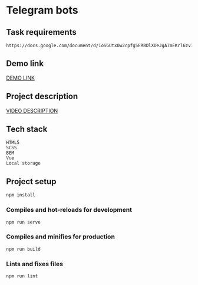 # Telegram bots

## Task requirements
```
https://docs.google.com/document/d/1oSGUtx0w2cpfg5ER8DlXDeJgA7mEKrl6zv1Mz4zB3qI/edit
```

## Demo link

[DEMO LINK](https://hryshko-denys.github.io/telegram_bots/)

## Project description

[VIDEO DESCRIPTION](https://www.loom.com/share5ae6ff14f4e3475db49cc723a9302035)


## Tech stack
```
HTML5
SCSS
BEM
Vue
Local storage
```

## Project setup
```
npm install
```

### Compiles and hot-reloads for development
```
npm run serve
```

### Compiles and minifies for production
```
npm run build
```

### Lints and fixes files
```
npm run lint
```
